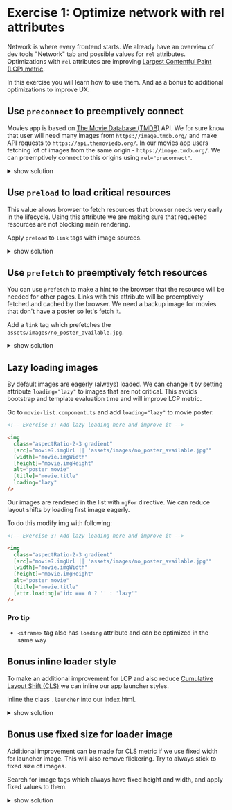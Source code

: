 # Exercise 1: Optimize network with rel attributes

Network is where every frontend starts. We already have an overview of dev tools "Network" tab and possible values for `rel` attributes.
Optimizations with `rel` attributes are improving [Largest Contentful Paint (LCP) metric](https://web.dev/i18n/en/lcp/).

In this exercise you will learn how to use them. And as a bonus to additional optimizations to improve UX.

## Use `preconnect` to preemptively connect

Movies app is based on [The Movie Database (TMDB)](https://www.themoviedb.org/) API.
We for sure know that user will need many images from `https://image.tmdb.org/` and make API requests to `https://api.themoviedb.org/`.
In our movies app users fetching lot of images from the same origin - `https://image.tmdb.org/`.
We can preemptively connect to this origins using `rel="preconnect"`.

<details>
    <summary>show solution</summary>

Go to `index.original.html` and extend `<head>` tag with following:

```html
<!--Exercise 1: User preconnect here.-->

<link rel="preconnect" href="https://image.tmdb.org/" crossorigin="" />
<link rel="preconnect" href="https://api.themoviedb.org/" crossorigin="" />
```
</details>

## Use `preload` to load critical resources

This value allows browser to fetch resources that browser needs very early in the lifecycle.
Using this attribute we are making sure that requested resources are not blocking main rendering.

Apply `preload` to `link` tags with image sources.

<details>
    <summary>show solution</summary>

Go to `index.original.html` and extend `<head>` tag with following:

```html
<!-- Exercise 1: Use preload here. -->

<link rel="preload" as="image" href="/assets/images/logo.svg" />
<link rel="preload" as="image" href="assets/icons/android-chrome-192x192.png" />
```

</details>

## Use `prefetch` to preemptively fetch resources

You can use `prefetch` to make a hint to the browser that the resource will be needed for other pages.
Links with this attribute will be preemptively fetched and cached by the browser.
We need a backup image for movies that don't have a poster so let's fetch it.

Add a `link` tag which prefetches the `assets/images/no_poster_available.jpg`.


<details>
    <summary>show solution</summary>

Go to `index.original.html` and extend `<head>` tag with following:

```html
<!-- Exercise 1: Use prefetch here. -->

<link rel="prefetch" as="image" href="assets/images/no_poster_available.jpg" />
```

</details>
    
## Lazy loading images

By default images are eagerly (always) loaded. We can change it by setting attribute `loading="lazy"` to images that are not critical.
This avoids bootstrap and template evaluation time and will improve LCP metric.

Go to `movie-list.component.ts` and add `loading="lazy"` to movie poster:

```html
<!-- Exercise 3: Add lazy loading here and improve it -->

<img
  class="aspectRatio-2-3 gradient"
  [src]="movie?.imgUrl || 'assets/images/no_poster_available.jpg'"
  [width]="movie.imgWidth"
  [height]="movie.imgHeight"
  alt="poster movie"
  [title]="movie.title"
  loading="lazy"
/>
```

Our images are rendered in the list with `ngFor` directive. We can reduce layout shifts by loading first image eagerly.

To do this modify img with following:

```html
<!-- Exercise 3: Add lazy loading here and improve it -->

<img
  class="aspectRatio-2-3 gradient"
  [src]="movie?.imgUrl || 'assets/images/no_poster_available.jpg'"
  [width]="movie.imgWidth"
  [height]="movie.imgHeight"
  alt="poster movie"
  [title]="movie.title"
  [attr.loading]="idx === 0 ? '' : 'lazy'"
/>
```

### Pro tip

- `<iframe>` tag also has `loading` attribute and can be optimized in the same way

    
## Bonus inline loader style

To make an additional improvement for LCP and also reduce [Cumulative Layout Shift (CLS)](https://web.dev/i18n/en/cls/) we can inline our app launcher styles.

inline the class `.launcher` into our index.html.

<details>
    <summary>show solution</summary>

Go to `styles.scss` and remove `.launcher` styles:

```scss
/** Exercise 1: Remove .launcher styles **/

.launcher {
  display: flex;
  flex-direction: column;
  justify-content: center;
  align-items: center;
  height: 100%;
}
```

Go to `index.original.html` and extend `<head>` tag with following:

```html
<!-- Exercise 1: Use inline styles here -->

<style>
  .launcher {
    display: flex;
    flex-direction: column;
    justify-content: center;
    align-items: center;
    height: 100%;
  }
</style>
```

</details>

## Bonus use fixed size for loader image

Additional improvement can be made for CLS metric if we use fixed width for launcher image.
This will also remove flickering. Try to always stick to fixed size of images.

Search for image tags which always have fixed height and width, and apply fixed values to them.

<details>
    <summary>show solution</summary>

Go to `index.original.html` and add `width` and `height` attributes to launcher image:

```html
<!-- Exercise 1: Use fixed image size -->

<img
  width="192"
  height="192"
  src="assets/icons/android-chrome-192x192.png"
  alt="logo"
/>
```

</details>
